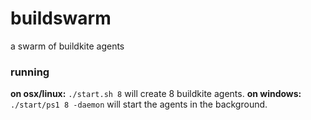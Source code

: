 # buildswarm
a swarm of buildkite agents

### running
**on osx/linux:** `./start.sh 8` will create 8 buildkite agents.
**on windows:** `./start/ps1 8 -daemon` will start the agents in the
background.
